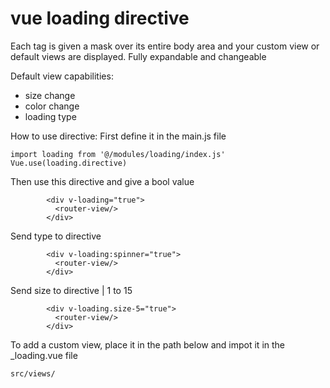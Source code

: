 # vue loading directive
Each tag is given a mask over its entire body area and your custom view or default views are displayed.
Fully expandable and changeable

Default view capabilities:
- size change
- color change
- loading type

How to use directive:
First define it in the main.js file 
```
import loading from '@/modules/loading/index.js'
Vue.use(loading.directive)
```

Then use this directive and give a bool value 

```
        <div v-loading="true">
          <router-view/>
        </div>
```
Send type to directive 
```
        <div v-loading:spinner="true">
          <router-view/>
        </div>
```
Send size to directive | 1 to 15 
```
        <div v-loading.size-5="true">
          <router-view/>
        </div>
```
To add a custom view, place it in the path below and impot it in the _loading.vue file
```
src/views/
```
